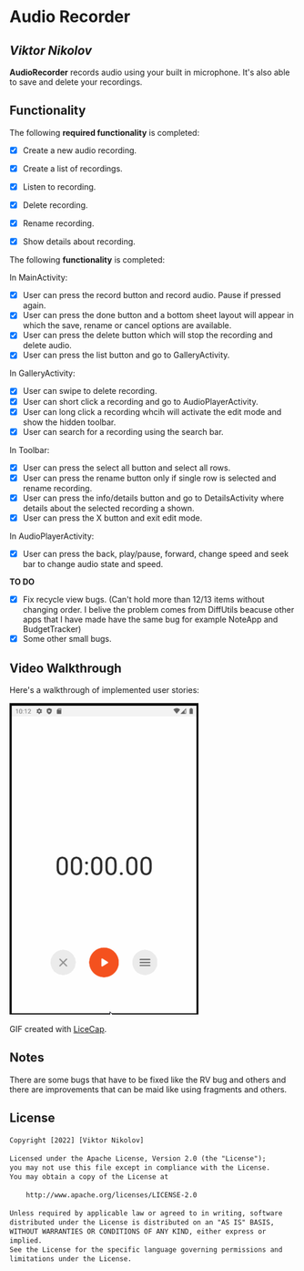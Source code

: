 # Audio Recorder

## *Viktor Nikolov*

**AudioRecorder** records audio using your built in microphone. It's also able to save and delete your recordings.

## Functionality

The following **required functionality** is completed:
* [x] Create a new audio recording.
* [x] Create a list of recordings.
* [x] Listen to recording.
* [x] Delete recording.
* [x] Rename recording.
* [x] Show details about recording.


The following **functionality** is completed:

In MainActivity:
* [x] User can press the record button and record audio. Pause if pressed again.
* [x] User can press the done button and a bottom sheet layout will appear in which the save, rename or cancel options are available.
* [x] User can press the delete button which will stop the recording and delete audio.
* [x] User can press the list button and go to GalleryActivity.
   
In GalleryActivity:
* [x] User can swipe to delete recording.
* [x] User can short click a recording and go to AudioPlayerActivity.
* [x] User can long click a recording whcih will activate the edit mode and show the hidden toolbar.
* [x] User can search for a recording using the search bar.

In Toolbar:
* [x] User can press the select all button and select all rows.
* [x] User can press the rename button only if single row is selected and rename recording.
* [x] User can press the info/details button and go to DetailsActivity where details about the selected recording a shown.
* [x] User can press the X button and exit edit mode.
    
In AudioPlayerActivity:  
* [x] User can press the back, play/pause, forward, change speed and seek bar to change audio state and speed.

**TO DO**
* [x] Fix recycle view bugs. (Can't hold more than 12/13 items without changing order. I belive the problem comes from DiffUtils beacuse other apps that I have made have the same bug for example NoteApp and BudgetTracker)
* [x] Some other small bugs. 

## Video Walkthrough

Here's a walkthrough of implemented user stories:

<img src='https://github.com/viktornikolov069/Audio-Recorder/blob/main/audio_recorder_6.gif' title='Video Walkthrough' width='' alt='Video Walkthrough' />

GIF created with [LiceCap](http://www.cockos.com/licecap/).

## Notes

There are some bugs that have to be fixed like the RV bug and others and there are improvements that can be maid like using fragments and others.

## License

    Copyright [2022] [Viktor Nikolov]

    Licensed under the Apache License, Version 2.0 (the "License");
    you may not use this file except in compliance with the License.
    You may obtain a copy of the License at

        http://www.apache.org/licenses/LICENSE-2.0

    Unless required by applicable law or agreed to in writing, software
    distributed under the License is distributed on an "AS IS" BASIS,
    WITHOUT WARRANTIES OR CONDITIONS OF ANY KIND, either express or implied.
    See the License for the specific language governing permissions and
    limitations under the License.
